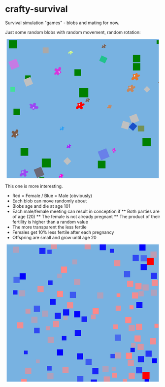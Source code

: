 crafty-survival
===============

Survival simulation "games" - blobs and mating for now.

Just some random blobs with random movement, random rotation:

<center>
<img src="survival.png"/>
</center>

This one is more interesting.

* Red = Female / Blue = Male (obviously)
* Each blob can move randomly about
* Blobs age and die at age 101
* Each male/female meeting can result in conception if
** Both parties are of age (20)
** The female is not already pregnant
** The product of their fertility is higher than a random value
* The more transparent the less fertile
* Females get 10% less fertile after each pregnancy
* Offspring are small and grow until age 20
<center>
<img src="mating.png"/>
</center>
